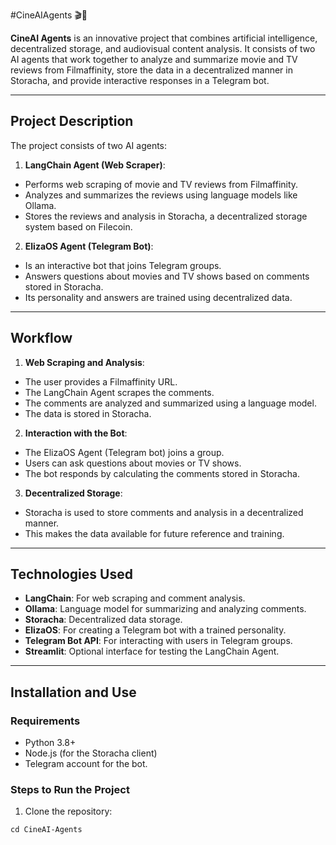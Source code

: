 #CineAIAgents 🎬🤖

**CineAI Agents** is an innovative project that combines artificial intelligence, decentralized storage, and audiovisual content analysis. It consists of two AI agents that work together to analyze and summarize movie and TV reviews from Filmaffinity, store the data in a decentralized manner in Storacha, and provide interactive responses in a Telegram bot.

---

## **Project Description**

The project consists of two AI agents:

1. **LangChain Agent (Web Scraper)**:
- Performs web scraping of movie and TV reviews from Filmaffinity.
- Analyzes and summarizes the reviews using language models like Ollama.
- Stores the reviews and analysis in Storacha, a decentralized storage system based on Filecoin.

2. **ElizaOS Agent (Telegram Bot)**:
- Is an interactive bot that joins Telegram groups.
- Answers questions about movies and TV shows based on comments stored in Storacha.
- Its personality and answers are trained using decentralized data.

---

## **Workflow**

1. **Web Scraping and Analysis**:
- The user provides a Filmaffinity URL.
- The LangChain Agent scrapes the comments.
- The comments are analyzed and summarized using a language model.
- The data is stored in Storacha.

2. **Interaction with the Bot**:
- The ElizaOS Agent (Telegram bot) joins a group.
- Users can ask questions about movies or TV shows.
- The bot responds by calculating the comments stored in Storacha.

3. **Decentralized Storage**:
- Storacha is used to store comments and analysis in a decentralized manner.
- This makes the data available for future reference and training.

---

## **Technologies Used**

- **LangChain**: For web scraping and comment analysis.
- **Ollama**: Language model for summarizing and analyzing comments.
- **Storacha**: Decentralized data storage.
- **ElizaOS**: For creating a Telegram bot with a trained personality.
- **Telegram Bot API**: For interacting with users in Telegram groups.
- **Streamlit**: Optional interface for testing the LangChain Agent.

---

## **Installation and Use**

### Requirements
- Python 3.8+
- Node.js (for the Storacha client)
- Telegram account for the bot.

### Steps to Run the Project

1. Clone the repository:
``` git clone https://github.com/your-username/CineAI-Agents.git
cd CineAI-Agents
```